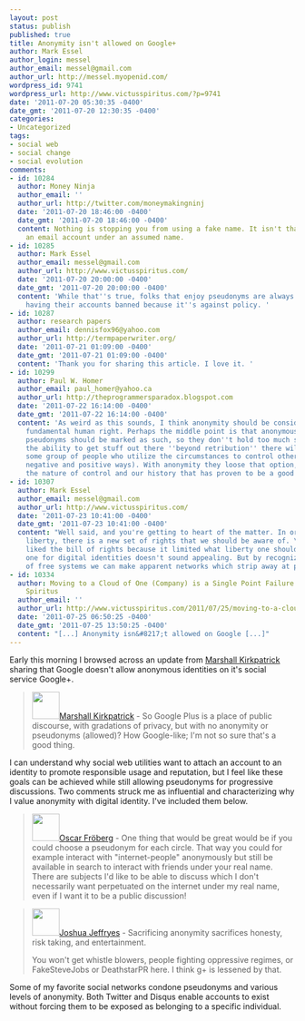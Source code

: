```yaml
---
layout: post
status: publish
published: true
title: Anonymity isn't allowed on Google+
author: Mark Essel
author_login: messel
author_email: messel@gmail.com
author_url: http://messel.myopenid.com/
wordpress_id: 9741
wordpress_url: http://www.victusspiritus.com/?p=9741
date: '2011-07-20 05:30:35 -0400'
date_gmt: '2011-07-20 12:30:35 -0400'
categories:
- Uncategorized
tags:
- social web
- social change
- social evolution
comments:
- id: 10284
  author: Money Ninja
  author_email: ''
  author_url: http://twitter.com/moneymakingninj
  date: '2011-07-20 18:46:00 -0400'
  date_gmt: '2011-07-20 18:46:00 -0400'
  content: Nothing is stopping you from using a fake name. It isn't that hard to make
    an email account under an assumed name.
- id: 10285
  author: Mark Essel
  author_email: messel@gmail.com
  author_url: http://www.victusspiritus.com/
  date: '2011-07-20 20:00:00 -0400'
  date_gmt: '2011-07-20 20:00:00 -0400'
  content: 'While that''s true, folks that enjoy pseudonyms are always at risk of
    having their accounts banned because it''s against policy. '
- id: 10287
  author: research papers
  author_email: dennisfox96@yahoo.com
  author_url: http://termpaperwriter.org/
  date: '2011-07-21 01:09:00 -0400'
  date_gmt: '2011-07-21 01:09:00 -0400'
  content: 'Thank you for sharing this article. I love it. '
- id: 10299
  author: Paul W. Homer
  author_email: paul_homer@yahoo.ca
  author_url: http://theprogrammersparadox.blogspot.com
  date: '2011-07-22 16:14:00 -0400'
  date_gmt: '2011-07-22 16:14:00 -0400'
  content: 'As weird as this sounds, I think anonymity should be considered a basic
    fundamental human right. Perhaps the middle point is that anonymous accounts or
    pseudonyms should be marked as such, so they don''t hold too much sway. But without
    the ability to get stuff out there ''beyond retribution'' there will always be
    some group of people who utilize the circumstances to control others (in both
    negative and positive ways). With anonymity they loose that option, but given
    the nature of control and our history that has proven to be a good thing. '
- id: 10307
  author: Mark Essel
  author_email: messel@gmail.com
  author_url: http://www.victusspiritus.com/
  date: '2011-07-23 10:41:00 -0400'
  date_gmt: '2011-07-23 10:41:00 -0400'
  content: "Well said, and you're getting to heart of the matter. In order to promote
    liberty, there is a new set of rights that we should be aware of. \r\n\r\nI never
    liked the bill of rights because it limited what liberty one should have, so having
    one for digital identities doesn't sound appealing. But by recognizing the elements
    of free systems we can make apparent networks which strip away at personal freedoms."
- id: 10334
  author: Moving to a Cloud of One (Company) is a Single Point Failure &mdash; Victus
    Spiritus
  author_email: ''
  author_url: http://www.victusspiritus.com/2011/07/25/moving-to-a-cloud-of-one-company-is-a-single-point-failure/
  date: '2011-07-25 06:50:25 -0400'
  date_gmt: '2011-07-25 13:50:25 -0400'
  content: "[...] Anonymity isn&#8217;t allowed on Google [...]"
---
```

<p>Early this morning I browsed across an update from <a href="https://plus.google.com/117421021456205115327/posts/c1LPLyy6nm2">Marshall Kirkpatrick</a> sharing that Google doesn't allow anonymous identities on it's social service Google+.</p>
<blockquote><p>
<a href="https://plus.google.com/117421021456205115327"><img src="http://www.victusspiritus.com/wp-content/uploads/2011/07/marshall_kirkpatrick_photo.jpg" alt="" title="marshall_kirkpatrick_photo" width="48" height="48" class="alignleft size-full wp-image-9742" /></a><a href="https://plus.google.com/117421021456205115327">Marshall Kirkpatrick</a> - So Google Plus is a place of public discourse, with gradations of privacy, but with no anonymity or pseudonyms (allowed)? How Google-like; I'm not so sure that's a good thing.
</p></blockquote>
<p>I can understand why social web utilities want to attach an account to an identity to promote responsible usage and reputation, but I feel like these goals can be achieved while still allowing pseudonyms for progressive discussions. Two comments struck me as influential and characterizing why I value anonymity with digital identity. I've included them below.</p>
<blockquote><p>
<a href="https://plus.google.com/118117111475857300118/posts"><img src="http://www.victusspiritus.com/wp-content/uploads/2011/07/oscar_froberg_photo.jpg" alt="" title="oscar_froberg_photo" width="48" height="48" class="alignleft size-full wp-image-9742" /><a href="https://plus.google.com/118117111475857300118/posts">Oscar Fröberg</a> - One thing that would be great would be if you could choose a pseudonym for each circle. That way you could for example interact with "internet-people" anonymously but still be available in search to interact with friends under your real name. There are subjects I'd like to be able to discuss which I don't necessarily want perpetuated on the internet under my real name, even if I want it to be a public discussion!
</p></blockquote>
<blockquote><p>
<a href="https://plus.google.com/113435275277970177915/posts"><img src="http://www.victusspiritus.com/wp-content/uploads/2011/07/Joshua_Jeffryes_photo.jpg" alt="" title="oscar_froberg_photo" width="48" height="48" class="alignleft size-full wp-image-9742" /><a href="https://plus.google.com/113435275277970177915/posts">Joshua Jeffryes</a> - Sacrificing anonymity sacrifices honesty, risk taking, and entertainment.</p>
<p>You won't get whistle blowers, people fighting oppressive regimes, or FakeSteveJobs or DeathstarPR here. I think g+ is lessened by that.
</p></blockquote>
<p>Some of my favorite social networks condone pseudonyms and various levels of anonymity. Both Twitter and Disqus enable accounts to exist without forcing them to be exposed as belonging to a specific individual.</p>
